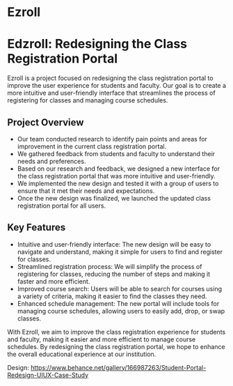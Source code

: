 # Ezroll


# Edzroll: Redesigning the Class Registration Portal

Ezroll is a project focused on redesigning the class registration portal to improve the user experience for students and faculty. Our goal is to create a more intuitive and user-friendly interface that streamlines the process of registering for classes and managing course schedules.

## Project Overview
- Our team conducted research to identify pain points and areas for improvement in the current class registration portal.
- We gathered feedback from students and faculty to understand their needs and preferences.
- Based on our research and feedback, we designed a new interface for the class registration portal that was more intuitive and user-friendly.
- We implemented the new design and tested it with a group of users to ensure that it met their needs and expectations.
- Once the new design was finalized, we launched the updated class registration portal for all users.

## Key Features
- Intuitive and user-friendly interface: The new design will be easy to navigate and understand, making it simple for users to find and register for classes.
- Streamlined registration process: We will simplify the process of registering for classes, reducing the number of steps and making it faster and more efficient.
- Improved course search: Users will be able to search for courses using a variety of criteria, making it easier to find the classes they need.
- Enhanced schedule management: The new portal will include tools for managing course schedules, allowing users to easily add, drop, or swap classes.

With Ezroll, we aim to improve the class registration experience for students and faculty, making it easier and more efficient to manage course schedules. By redesigning the class registration portal, we hope to enhance the overall educational experience at our institution.

Design: https://www.behance.net/gallery/166987263/Student-Portal-Redesign-UIUX-Case-Study
